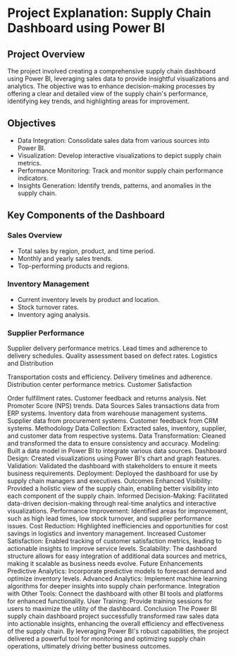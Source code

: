 # Project Explanation: Supply Chain Dashboard using Power BI
## Project Overview
The project involved creating a comprehensive supply chain dashboard using Power BI, leveraging sales data to provide insightful visualizations and analytics. The objective was to enhance decision-making processes by offering a clear and detailed view of the supply chain's performance, identifying key trends, and highlighting areas for improvement.

## Objectives
* Data Integration: Consolidate sales data from various sources into Power BI.
* Visualization: Develop interactive visualizations to depict supply chain metrics.
* Performance Monitoring: Track and monitor supply chain performance indicators.
* Insights Generation: Identify trends, patterns, and anomalies in the supply chain.

## Key Components of the Dashboard
### Sales Overview

* Total sales by region, product, and time period.
* Monthly and yearly sales trends.
* Top-performing products and regions.
### Inventory Management

* Current inventory levels by product and location.
* Stock turnover rates.
* Inventory aging analysis.
### Supplier Performance

Supplier delivery performance metrics.
Lead times and adherence to delivery schedules.
Quality assessment based on defect rates.
Logistics and Distribution

Transportation costs and efficiency.
Delivery timelines and adherence.
Distribution center performance metrics.
Customer Satisfaction

Order fulfillment rates.
Customer feedback and returns analysis.
Net Promoter Score (NPS) trends.
Data Sources
Sales transactions data from ERP systems.
Inventory data from warehouse management systems.
Supplier data from procurement systems.
Customer feedback from CRM systems.
Methodology
Data Collection: Extracted sales, inventory, supplier, and customer data from respective systems.
Data Transformation: Cleaned and transformed the data to ensure consistency and accuracy.
Modeling: Built a data model in Power BI to integrate various data sources.
Dashboard Design: Created visualizations using Power BI's chart and graph features.
Validation: Validated the dashboard with stakeholders to ensure it meets business requirements.
Deployment: Deployed the dashboard for use by supply chain managers and executives.
Outcomes
Enhanced Visibility: Provided a holistic view of the supply chain, enabling better visibility into each component of the supply chain.
Informed Decision-Making: Facilitated data-driven decision-making through real-time analytics and interactive visualizations.
Performance Improvement: Identified areas for improvement, such as high lead times, low stock turnover, and supplier performance issues.
Cost Reduction: Highlighted inefficiencies and opportunities for cost savings in logistics and inventory management.
Increased Customer Satisfaction: Enabled tracking of customer satisfaction metrics, leading to actionable insights to improve service levels.
Scalability: The dashboard structure allows for easy integration of additional data sources and metrics, making it scalable as business needs evolve.
Future Enhancements
Predictive Analytics: Incorporate predictive models to forecast demand and optimize inventory levels.
Advanced Analytics: Implement machine learning algorithms for deeper insights into supply chain performance.
Integration with Other Tools: Connect the dashboard with other BI tools and platforms for enhanced functionality.
User Training: Provide training sessions for users to maximize the utility of the dashboard.
Conclusion
The Power BI supply chain dashboard project successfully transformed raw sales data into actionable insights, enhancing the overall efficiency and effectiveness of the supply chain. By leveraging Power BI's robust capabilities, the project delivered a powerful tool for monitoring and optimizing supply chain operations, ultimately driving better business outcomes.
